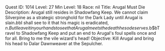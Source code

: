 Quest ID: 1014
Level: 27
Min Level: 18
Race: nil
Title: Arugal Must Die
Description: Arugal still resides in Shadowfang Keep. We cannot claim Silverpine as a strategic stronghold for the Dark Lady until Arugal is slain.$b$bI shall see to it that his magic is eradicated, $n. But I leave it in your hands to see that Arugal meets the death he so deserves.$b$bTravel to Shadowfang Keep and put an end to Arugal's foul spells once and for all. Bring to me the vile wizard's head!
Objective: Kill Arugal and bring his head to Dalar Dawnweaver at the Sepulcher.

